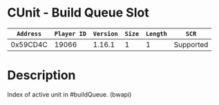 # CUnit - Build Queue Slot

| `Address` | `Player ID` | `Version` | `Size` | `Length` | `SCR` |
| ---------- | ----------- | --------- | ------ | -------- | ---- |
| 0x59CD4C | 19066 | 1.16.1 | 1 | 1 | Supported |

# Description

Index of active unit in #buildQueue. (bwapi)